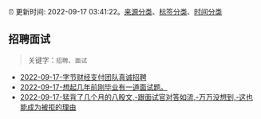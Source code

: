 :alarm_clock: 更新时间: 2022-09-17 03:41:22。[来源分类](../README.md)、[标签分类](../TAGS.md)、[时间分类](../TIMELINE.md)

## 招聘面试


> 关键字：`招聘`、`面试`



- [2022-09-17-字节财经支付团队真诚招聘](https://www.v2ex.com/t/880760) 
- [2022-09-17-想起几年前刚毕业有一道面试题。](https://www.v2ex.com/t/880756) 
- [2022-09-17-猛背了几个月的八股文,-跟面试官对答如流,-万万没想到,-这也能成为被拒的理由](https://www.v2ex.com/t/880727) 